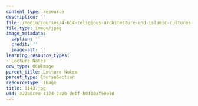 ```yaml
---
content_type: resource
description: ''
file: /media/courses/4-614-religious-architecture-and-islamic-cultures-fall-2002/322b8cea41242cb6debfb0f60af50978_1143.jpg
file_type: image/jpeg
image_metadata:
  caption: ''
  credit: ''
  image-alt: ''
learning_resource_types:
- Lecture Notes
ocw_type: OCWImage
parent_title: Lecture Notes
parent_type: CourseSection
resourcetype: Image
title: 1143.jpg
uid: 322b8cea-4124-2cb6-debf-b0f60af50978
---
```

